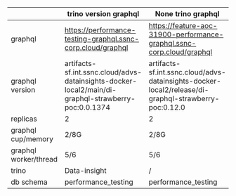

|                       | trino version graphql                                        | None trino graphql                                           |
| --------------------- | ------------------------------------------------------------ | ------------------------------------------------------------ |
| graphql               | https://performance-testing-graphql.ssnc-corp.cloud/graphql  | https://feature-aoc-31900-performance-graphql.ssnc-corp.cloud/graphql |
| graphql version       | artifacts-sf.int.ssnc.cloud/advs-datainsights-docker-local2/main/di-graphql-strawberry-poc:0.0.1374 | artifacts-sf.int.ssnc.cloud/advs-datainsights-docker-local2/release/di-graphql-strawberry-poc:0.12.0 |
| replicas              | 2                                                            | 2                                                            |
| graphql cup/memory    | 2/8G                                                         | 2/8G                                                         |
| graphql worker/thread | 5/6                                                          | 5/6                                                          |
| trino                 | Data-insight                                                 | /                                                            |
| db schema             | performance_testing                                          | performance_testing                                          |

